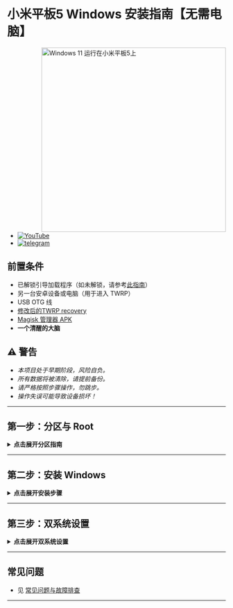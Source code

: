 # 小米平板5 Windows 安装指南【无需电脑】

<img align="right" src="/guide/nabu.png" width="425" alt="Windows 11 运行在小米平板5上">

- [![YouTube](https://github.com/Kumar-Jy/Windows-in-PocoF1-Without-PC/assets/20044626/3abc8b52-c5c6-4495-b623-d1312195d639)](https://youtu.be/57yx5eoBu5U)
- [![telegram](https://img.shields.io/badge/chat-telegram-brightgreen.svg?logo=telegram&style=flat-square)](https://t.me/WinInstaller)

## 前置条件
- 已解锁引导加载程序（如未解锁，请参考[此指南](https://github.com/erdilS/Port-Windows-11-Xiaomi-Pad-5/blob/main/guide/English/unlock-bootloader-en.md)）
- 另一台安卓设备或电脑（用于进入 TWRP）
- USB OTG 线
- [修改后的TWRP recovery](https://github.com/Kumar-Jy/Windows-in-NABU-Without-PC/releases/tag/Modded-TWRP-Recovery)
- [Magisk 管理器 APK](https://github.com/topjohnwu/Magisk/releases)
- **一个清醒的大脑**

## ⚠️ 警告
- _本项目处于早期阶段，风险自负。_
- _所有数据将被清除，请提前备份。_
- _请严格按照步骤操作，勿跳步。_
- _操作失误可能导致设备损坏！_

---

## 第一步：分区与 Root
<details>
  <summary><strong>点击展开分区指南</strong></summary>

- 同时按住电源键和音量减进入 Fastboot 模式。
- 用 OTG 线连接安卓手机/电脑与平板，通过 [Bugjaeger](https://play.google.com/store/apps/details?id=eu.sisik.hackendebug&pcampaignid=web_share) 或 [网页版工具](https://arkt-7.github.io/nabu/) 启动 TWRP。
- 进入 TWRP 后，选择“高级”-“安装 Recovery Ramdisk”，选择下载的 TWRP 镜像并滑动安装。
- 进入“安装”，选择 `magisk.zip` 并滑动安装（如已 root 可跳过）。
- TWRP 主界面 > “高级” > “终端”，输入 `partition $`（$ 替换为分区大小，如 `partition 60`）。
- 重启系统，完成安卓设置，安装 Magisk。

</details>

---

## 第二步：安装 Windows
<details>
  <summary><strong>点击展开安装步骤</strong></summary>

- 下载最新 [`WinInstaller.zip`](https://github.com/Kumar-Jy/Windows-in-NABU-Without-PC/releases/tag/Nabu-WinInstaller)。
- 下载 [`Windows ARM ESD`](https://arkt-7.github.io/woawin/) 或 [`24h2 IoT LTSC`](https://drive.google.com/file/d/1WvTUIldcmffprJ2ZrdrLjlKqlz_vSlYa/view?usp=drivesdk)。
- 将 ESD 文件放入平板 Download 文件夹或 U 盘 WOA 文件夹。
- 重启进入 TWRP，选择“安装”，刷入 `WinInstaller.zip`，完成后重启。
- 等待 Windows 安装界面出现（约 10-15 分钟，期间会自动重启数次）。

</details>

---

## 第三步：双系统设置
<details>
  <summary><strong>点击展开双系统设置</strong></summary>

- 在 Windows 桌面双击 `Android` 图标可切换回安卓。
- 安卓下安装 [Woa-Helper.apk](https://github.com/n00b69/woa-helper/releases)，授权 root 后点击 `QUICK BOOT TO WINDOWS` 可切换回 Windows。

</details>

---

## 常见问题
- 见 [常见问题与故障排查](troubleshooting-zh.md)

---